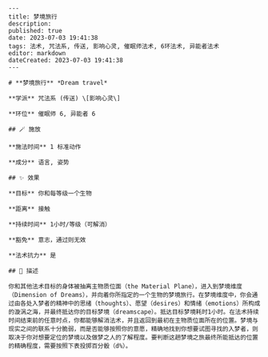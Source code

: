 
    ---
    title: 梦境旅行
    description: 
    published: true
    date: 2023-07-03 19:41:38
    tags: 法术, 咒法系, 传送, 影响心灵, 催眠师法术, 6环法术, 异能者法术
    editor: markdown
    dateCreated: 2023-07-03 19:41:38
    ---

    # **梦境旅行** *Dream travel*

    **学派** 咒法系 (传送) \[影响心灵\] 

    **环位** 催眠师 6, 异能者 6

    ## 🪄 施放

    **施法时间** 1 标准动作

    **成分** 语言, 姿势

    ## ✨ 效果 

    **目标** 你和每等级一个生物 

    **距离** 接触  

    **持续时间** 1小时/等级（可解消） 

    **豁免** 意志，通过则无效

    **法术抗力** 是

    ## 📖 描述

    你和其他法术目标的身体被抽离主物质位面（the Material Plane），进入到梦境维度（Dimension of Dreams），并向着你所指定的一个生物的梦境旅行。在梦境维度中，你会通过由各处入梦者的精神中的思绪（thoughts）、愿望（desires）和情绪（emotions）所构成的漩涡之海，并最终抵达你的目标梦境（dreamscape）。抵达目标梦境耗时1小时。在法术持续时间结束前的任意时点，你都能够解消法术，并且返回到最初在主物质位面所在的位置。梦境与现实之间的联系十分脆弱，而是否能够按照你的意愿，精确地找到你想要试图寻找的入梦者，则取决于你对想要定位的梦境以及做梦之人的了解程度。要判断这趟梦境之旅最终所能抵达的位置的精确程度，需要按照下表投掷百分骰（d%）。
    
